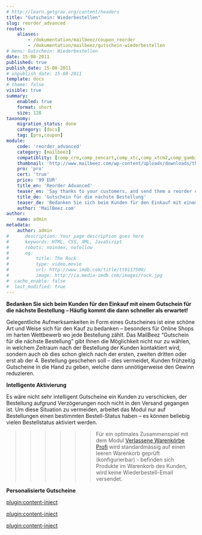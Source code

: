 ```yaml
---
# http://learn.getgrav.org/content/headers
title: "Gutschein: Wiederbestellen"
slug: reorder_advanced
routes:
    aliases:
        - /dokumentation/mailbeez/coupon_reorder
        - /dokumentation/mailbeez/gutschein-wiederbestellen
# menu: Gutschein: Wiederbestellen
date: 15-08-2011
published: true
publish_date: 15-08-2011
# unpublish_date: 15-08-2011
template: docs
# theme: false
visible: true
summary:
    enabled: true
    format: short
    size: 128
taxonomy:
    migration_status: done
    category: [docs]
    tag: [pro,coupon]
module:
    code: 'reorder_advanced'
    category: [mailbeez]
    compatiblity: [comp_cre,comp_zencart,comp_xtc,comp_xtcm2,comp_gambio,comp_saas]
    thumbnail: 'http://www.mailbeez.com/wp-content/uploads/downloads/thumbnails/2011/10/coupon_32.png'
    pro: 'pro'
    cert: 'true'
    price: '99 EUR'
    title_en: 'Reorder Advanced'
    teaser_en: 'Say thanks to your customers, and send them a reorder coupon towards their next purchase'
    title_de: 'Gutschein für die nächste Bestellung'
    teaser_de: 'Bedanken Sie sich beim Kunden für den Einkauf mit einem Gutschein für die nächste Bestellung'
    author: 'MailBeez.com'
author:
    name: admin
metadata:
    author: admin
#      description: Your page description goes here
#      keywords: HTML, CSS, XML, JavaScript
#      robots: noindex, nofollow
#      og:
#          title: The Rock
#          type: video.movie
#          url: http://www.imdb.com/title/tt0117500/
#          image: http://ia.media-imdb.com/images/rock.jpg
#  cache_enable: false
#  last_modified: true
---
```


**Bedanken Sie sich beim Kunden für den Einkauf mit einem Gutschein für die nächste Bestellung – Häufig kommt die dann schneller als erwartet!**

Gelegentliche Aufmerksamkeiten in Form eines Gutscheines ist eine schöne Art und Weise sich für den Kauf zu bedanken – besonders für Online Shops im harten Wettbewerb wo jede Bestellung zählt. Das MailBeez “Gutschein für die nächste Bestellung” gibt Ihnen die Möglichkeit nicht nur zu wählen, in welchem Zeitraum nach der Bestellung der Kunden kontaktiert wird, sondern auch ob dies schon gleich nach der ersten, zweiten dritten oder erst ab der 4. Bestellung geschehen soll – dies vermeidet, Kunden frühzeitig Gutscheine in die Hand zu geben, welche dann unnötigerweise den Gewinn reduzieren.




**Intelligente Aktivierung**

Es wäre nicht sehr intelligent Gutscheine ein Kunden zu verschicken, der Bestellung aufgrund Verzögerungen noch nicht in den Versand gegangen ist. Um diese Situation zu vermeiden, arbeitet das Modul nur auf Bestellungen einen bestimmten Bestell-Status haben – es können beliebig vielen Bestellstatus aktiviert werden.


>>>>>>Für ein optimales Zusammenspiel mit dem Modul [Verlassene Warenkörbe Profi](/dokumentation/mailbeez/abandoned_cart_advanced) wird standardmässig auf einen leeren Warenkorb geprüft (konfigurierbar) - befinden sich Produkte im Warenkorb des Kunden, wird keine Wiederbestell-Email versendet.


**Personalisierte Gutscheine**

[plugin:content-inject](/content_blocks/pro_coupon)

[plugin:content-inject](/content_blocks/pro_common_advantage)

[plugin:content-inject](/content_blocks/pro_responsive_template)

